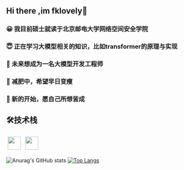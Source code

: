 ## Hi there ,im fklovely👋



### 😀 我目前硕士就读于北京邮电大学网络空间安全学院
### 😇 正在学习大模型相关的知识，比如transformer的原理与实现
### 🥕 未来想成为一名大模型开发工程师
### 💬 减肥中，希望早日变瘦
### 🐯 新的开始，愿自己所想皆成



## 🛠技术栈
<p>
  <img src="https://raw.githubusercontent.com/alexnaiman/alexnaiman/master/resources/dev/java.svg" height="35px" style="vertical-align:top; margin:6px 4px"  alt=""/>
  <img src="https://raw.githubusercontent.com/alexnaiman/alexnaiman/master/resources/dev/python.svg" height="35px" style="vertical-align:top; margin:6px 4px"  alt=""/> 
</p>



![Anurag's GitHub stats](https://github-readme-stats.vercel.app/api?username=fklovely&show_icons=true&theme=radical)
[![Top Langs](https://github-readme-stats.vercel.app/api/top-langs/?username=fklovely)](https://github.com/anuraghazra/github-readme-stats)

